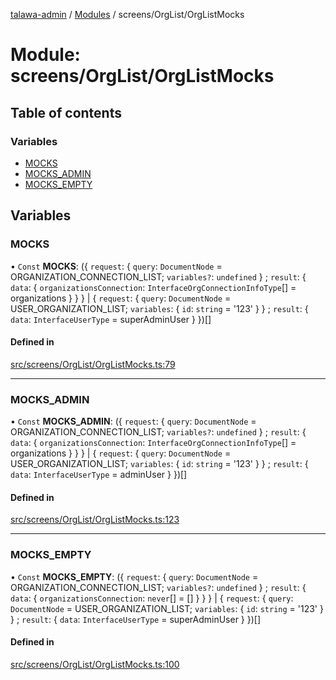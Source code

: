 [talawa-admin](../README.md) / [Modules](../modules.md) / screens/OrgList/OrgListMocks

# Module: screens/OrgList/OrgListMocks

## Table of contents

### Variables

- [MOCKS](screens_OrgList_OrgListMocks.md#mocks)
- [MOCKS\_ADMIN](screens_OrgList_OrgListMocks.md#mocks_admin)
- [MOCKS\_EMPTY](screens_OrgList_OrgListMocks.md#mocks_empty)

## Variables

### MOCKS

• `Const` **MOCKS**: ({ `request`: { `query`: `DocumentNode` = ORGANIZATION\_CONNECTION\_LIST; `variables?`: `undefined`  } ; `result`: { `data`: { `organizationsConnection`: `InterfaceOrgConnectionInfoType`[] = organizations }  }  } \| { `request`: { `query`: `DocumentNode` = USER\_ORGANIZATION\_LIST; `variables`: { `id`: `string` = '123' }  } ; `result`: { `data`: `InterfaceUserType` = superAdminUser }  })[]

#### Defined in

[src/screens/OrgList/OrgListMocks.ts:79](https://github.com/PalisadoesFoundation/talawa-admin/blob/b619a0d/src/screens/OrgList/OrgListMocks.ts#L79)

___

### MOCKS\_ADMIN

• `Const` **MOCKS\_ADMIN**: ({ `request`: { `query`: `DocumentNode` = ORGANIZATION\_CONNECTION\_LIST; `variables?`: `undefined`  } ; `result`: { `data`: { `organizationsConnection`: `InterfaceOrgConnectionInfoType`[] = organizations }  }  } \| { `request`: { `query`: `DocumentNode` = USER\_ORGANIZATION\_LIST; `variables`: { `id`: `string` = '123' }  } ; `result`: { `data`: `InterfaceUserType` = adminUser }  })[]

#### Defined in

[src/screens/OrgList/OrgListMocks.ts:123](https://github.com/PalisadoesFoundation/talawa-admin/blob/b619a0d/src/screens/OrgList/OrgListMocks.ts#L123)

___

### MOCKS\_EMPTY

• `Const` **MOCKS\_EMPTY**: ({ `request`: { `query`: `DocumentNode` = ORGANIZATION\_CONNECTION\_LIST; `variables?`: `undefined`  } ; `result`: { `data`: { `organizationsConnection`: `never`[] = [] }  }  } \| { `request`: { `query`: `DocumentNode` = USER\_ORGANIZATION\_LIST; `variables`: { `id`: `string` = '123' }  } ; `result`: { `data`: `InterfaceUserType` = superAdminUser }  })[]

#### Defined in

[src/screens/OrgList/OrgListMocks.ts:100](https://github.com/PalisadoesFoundation/talawa-admin/blob/b619a0d/src/screens/OrgList/OrgListMocks.ts#L100)
